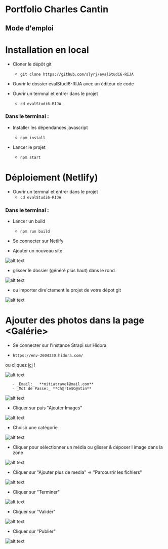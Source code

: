 # Portfolio  Charles Cantin

## Mode d'emploi 

Installation en local
=====================

* Cloner le dépôt git
  * ````git clone https://github.com/slyrj/evalStudi6-RIJA````

* Ouvrir le dossier evalStudi6-RIJA avec un éditeur de code

* Ouvrir un termnal et entrer dans le projet
  * ````cd evalStudi6-RIJA```` 

### Dans le terminal :
 
* Installer les dépendances javascript    
  * ````npm install````

* Lancer le projet
  * ````npm start````



Déploiement (Netlify)
====================
* Ouvrir un termnal et entrer dans le projet
  * ````cd evalStudi6-RIJA```` 

### Dans le terminal :
 
* Lancer un build    
  * ````npm run build````

* Se connecter sur Netlify

* Ajouter un nouveau site

![alt text](https://github.com/Slyrrj/test-code/blob/main/img_md/md1.png)

* glisser le dossier <build> (généré plus haut) dans le rond

![alt text](https://github.com/Slyrrj/test-code/blob/main/img_md/md2.png)
 
* ou importer dire'ctement le projet de votre dépot git 

![alt text](https://github.com/Slyrrj/test-code/blob/main/img_md/md3.png)



Ajouter des photos dans la page <Galérie>
==========================================

* Se connecter sur l'instance Strapi sur Hidora 

 * ````https://env-2604330.hidora.com/```` 

ou cliquez [ici](https://env-2604330.hidora.com/admin/auth/login) !

![alt text](https://github.com/Slyrrj/test-code/img_md/md4.png)
	
       - _Email:_  **mitiatravel@mail.com**       
       - _Mot de Passe:_ **Ch@r1e$C@ntin** 

![alt text](https://github.com/slyrj/evalStudi6-RIJA/blob/main/img_md/md5.png)

* Cliquer sur <Images> puis  "Ajouter Images"

![alt text](https://github.com/Slyrrj/test-code/blob/main/img_md/md6.png)

* Choisir une catégorie 

![alt text](https://github.com/Slyrrj/test-code/blob/main/img_md/md7.png)

* Cliquer pour sélectionner un média ou glisser & déposer l image dans la zone

![alt text](https://github.com/Slyrrj/test-code/blob/main/img_md/md8.png)

* Cliquer sur "Ajouter plus de media" => "Parcourrir les fichiers"

![alt text](https://github.com/Slyrrj/test-code/blob/main/img_md/md9.png)

* Cliquer sur  "Terminer" 

![alt text](https://github.com/Slyrrj/test-code/blob/main/img_md/md10.png)

* Cliquer sur "Valider" 

![alt text](https://github.com/Slyrrj/test-code/blob/main/img_md/md11.png)

* Cliquer sur "Publier" 

![alt text](https://github.com/Slyrrj/test-code/blob/main/img_md/md12.png)


















